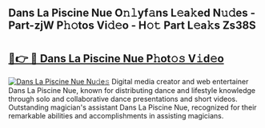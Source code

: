 ## Dans La Piscine Nue O𝚗𝚕yf𝚊ns L𝚎a𝚔ed N𝚞𝚍es - Part-zjW P𝚑𝚘tos Vi𝚍𝚎o - H𝚘𝚝 Part L𝚎a𝚔s Zs38S

# <h2><a href="http://kfey3c.oniu.top/?m=Dans+La+Piscine+Nue">🔗👉 🔴 Dans La Piscine Nue P𝚑ot𝚘𝚜 V𝚒d𝚎o</a></h2>

[![Dans La Piscine Nue Nu𝚍e𝚜](https://i.imgur.com/0qMVB7G.gif)](http://kfey3c.oniu.top/?m=Dans+La+Piscine+Nue)
Digital media creator and web entertainer Dans La Piscine Nue, known for distributing dance and lifestyle knowledge through solo and collaborative dance presentations and short videos. Outstanding magician's assistant Dans La Piscine Nue, recognized for their remarkable abilities and accomplishments in assisting magicians.  
